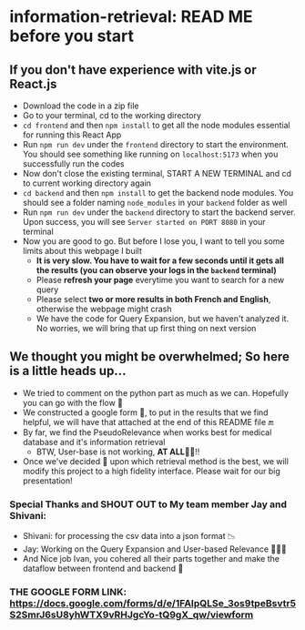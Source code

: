 # information-retrieval: READ ME before you start

## If you don't have experience with vite.js or React.js

- Download the code in a zip file
- Go to your terminal, cd to the working directory
- `cd frontend` and then `npm install` to get all the node modules essential for running this React App
- Run `npm run dev` under the `frontend` directory to start the environment. You should see something like running on `localhost:5173` when you successfully run the codes
- Now don't close the existing terminal, START A NEW TERMINAL and cd to current working directory again
- `cd backend` and then `npm install` to get the backend node modules. You should see a folder naming `node_modules` in your `backend` folder as well
- Run `npm run dev` under the `backend` directory to start the backend server. Upon success, you will see `Server started on PORT 8080` in your terminal
- Now you are good to go. But before I lose you, I want to tell you some limits about this webpage I built
  - **It is very slow. You have to wait for a few seconds until it gets all the results (you can observe your logs in the `backend` terminal)**
  - Please **refresh your page** everytime you want to search for a new query
  - Please select **two or more results in both French and English**, otherwise the webpage might crash
  - We have the code for Query Expansion, but we haven't analyzed it. No worries, we will bring that up first thing on next version

## We thought you might be overwhelmed; So here is a little heads up...

- We tried to comment on the python part as much as we can. Hopefully you can go with the flow 🥱
- We constructed a google form 📝, to put in the results that we find helpful, we will have that attached at the end of this README file 🔚
- By far, we find the PseudoRelevance when works best for medical database and it's information retrieval
  - BTW, User-base is not working, **AT ALL**🫠🥲!!
- Once we've decided 🤔 upon which retrieval method is the best, we will modify this project to a high fidelity interface. Please wait for our big presentation!

### Special Thanks and SHOUT OUT to My team member Jay and Shivani:

- Shivani: for processing the csv data into a json format 📉
- Jay: Working on the Query Expansion and User-based Relevance 👨🏻‍🎓
- And Nice job Ivan, you cohered all their parts together and make the dataflow between frontend and backend 🔁

### THE GOOGLE FORM LINK: https://docs.google.com/forms/d/e/1FAIpQLSe_3os9tpeBsvtr5S2SmrJ6sU8yhWTX9vRHJgcYo-tQ9gX_qw/viewform
